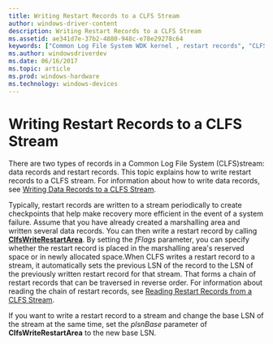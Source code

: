 ```yaml
---
title: Writing Restart Records to a CLFS Stream
author: windows-driver-content
description: Writing Restart Records to a CLFS Stream
ms.assetid: ae341d7e-37b2-4880-948c-e78e29278c64
keywords: ["Common Log File System WDK kernel , restart records", "CLFS WDK kernel , restart records", "restart records WDK CLFS", "checkpoints WDK CLFS"]
ms.author: windowsdriverdev
ms.date: 06/16/2017
ms.topic: article
ms.prod: windows-hardware
ms.technology: windows-devices
---
```


# Writing Restart Records to a CLFS Stream





There are two types of records in a Common Log File System (CLFS)stream: data records and restart records. This topic explains how to write restart records to a CLFS stream. For information about how to write data records, see [Writing Data Records to a CLFS Stream](writing-data-records-to-a-clfs-stream.md).

Typically, restart records are written to a stream periodically to create checkpoints that help make recovery more efficient in the event of a system failure. Assume that you have already created a marshalling area and written several data records. You can then write a restart record by calling [**ClfsWriteRestartArea**](https://msdn.microsoft.com/library/windows/hardware/ff541770). By setting the *fFlags* parameter, you can specify whether the restart record is placed in the marshalling area's reserved space or in newly allocated space.When CLFS writes a restart record to a stream, it automatically sets the previous LSN of the record to the LSN of the previously written restart record for that stream. That forms a chain of restart records that can be traversed in reverse order. For information about reading the chain of restart records, see [Reading Restart Records from a CLFS Stream](reading-restart-records-from-a-clfs-stream.md).

If you want to write a restart record to a stream and change the base LSN of the stream at the same time, set the *plsnBase* parameter of **ClfsWriteRestartArea** to the new base LSN.

 

 




